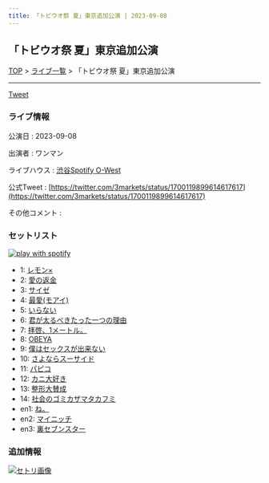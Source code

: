 ```yaml
---
title: 「トビウオ祭 夏」東京追加公演 | 2023-09-08
---
```

## 「トビウオ祭 夏」東京追加公演

[TOP](/setlist/) > [ライブ一覧](lives.html) > 「トビウオ祭 夏」東京追加公演

___

<a href="https://twitter.com/share?ref_src=twsrc%5Etfw" data-text="3markets[ ]セットリスト > 「トビウオ祭 夏」東京追加公演" class="twitter-share-button" data-via="3markets" data-hashtags="3markets" data-related="3markets" data-show-count="false">Tweet</a>

### ライブ情報

公演日
:    2023-09-08

出演者
:    ワンマン

ライブハウス
:    [渋谷Spotify O-West](livehouse009.html)

公式Tweet
:    [https://twitter.com/3markets/status/1700119899614617617](https://twitter.com/3markets/status/1700119899614617617)

その他コメント
:    

### セットリスト


[![play with spotify](images/spotify-icon.png)](https://open.spotify.com/playlist/0KO7WbzDGwwEyDHeXKgFdN)



*  1: [レモン×](song003.html)
*  2: [愛の返金](song012.html)
*  3: [サイゼ](song004.html)
*  4: [最愛(モアイ)](song014.html)
*  5: [いらない](song078.html)
*  6: [君が太るべきたった一つの理由](song034.html)
*  7: [拝啓、1メートル。](song010.html)
*  8: [OBEYA](song021.html)
*  9: [僕はセックスが出来ない](song006.html)
*  10: [さよならスーサイド](song013.html)
*  11: [パピコ](song036.html)
*  12: [カニ大好き](song079.html)
*  13: [整形大賛成](song005.html)
*  14: [社会のゴミカザマタカフミ](song002.html)
*  en1: [ね。](song076.html)
*  en2: [マイニッチ](song046.html)
*  en3: [裏セブンスター](song017.html)


### 追加情報

[![セトリ画像](images/079.jpg)](images/079.jpg)





<script async src="https://platform.twitter.com/widgets.js" charset="utf-8"></script>